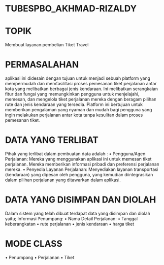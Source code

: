 # TUBESPBO_AKHMAD-RIZALDY
# TOPIK 
Membuat layanan pembelian Tiket Travel
# PERMASALAHAN 
aplikasi ini didesain dengan tujuan untuk menjadi sebuah platform yang mempermudah dan memfasilitasi proses pemesanan tiket perjalanan antar kota yang melibatkan berbagai jenis kendaraan. Ini melibatkan serangkaian fitur dan fungsi yang memungkinkan pengguna untuk menjelajahi, memesan, dan mengelola tiket perjalanan mereka dengan beragam pilihan rute dan jenis kendaraan yang tersedia. Platform ini bertujuan untuk memberikan pengalaman yang nyaman dan mudah bagi pengguna yang ingin melakukan perjalanan antar kota tanpa kesulitan dalam proses pemesanan tiket.
# DATA YANG TERLIBAT 
Pihak yang terlibat dalam pembuatan data adalah : 
•	Pengguna/Agen Perjalanan: Mereka yang menggunakan aplikasi ini untuk memesan tiket perjalanan. Mereka memberikan informasi pribadi dan preferensi perjalanan mereka.
•	Penyedia Layanan Perjalanan: Menyediakan layanan transportasi (kendaraan) yang dipesan oleh pengguna, yang kemudian diintegrasikan dalam pilihan perjalanan yang ditawarkan dalam aplikasi. 	 
# DATA YANG DISIMPAN DAN DIOLAH 
Dalam sistem yang telah dibuat terdapat data yang disimpan dan diolah yaitu; 
Informasi Penumpang:
•	Nama
Detail Perjalanan: 
•	Tanggal keberangkatan
•	rute perjalanan
•	jenis kendaraan
•	harga tiket
# MODE CLASS 
•	Penumpang
•	Perjalanan
•	Tiket 
